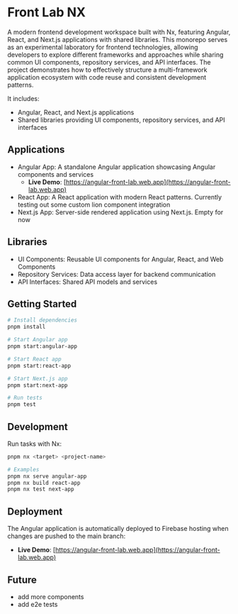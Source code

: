 # Front Lab NX

A modern frontend development workspace built with Nx, featuring Angular, React, and Next.js applications with shared libraries. This monorepo serves as an experimental laboratory for frontend technologies, allowing developers to explore different frameworks and approaches while sharing common UI components, repository services, and API interfaces. The project demonstrates how to effectively structure a multi-framework application ecosystem with code reuse and consistent development patterns.

It includes:

- Angular, React, and Next.js applications
- Shared libraries providing UI components, repository services, and API interfaces

## Applications

- Angular App: A standalone Angular application showcasing Angular components and services
  - **Live Demo**: [https://angular-front-lab.web.app](https://angular-front-lab.web.app)
- React App: A React application with modern React patterns.
  Currently testing out some custom lion component integration
- Next.js App: Server-side rendered application using Next.js. Empty for now

## Libraries

- UI Components: Reusable UI components for Angular, React, and Web Components
- Repository Services: Data access layer for backend communication
- API Interfaces: Shared API models and services

## Getting Started

```bash
# Install dependencies
pnpm install

# Start Angular app
pnpm start:angular-app

# Start React app
pnpm start:react-app

# Start Next.js app
pnpm start:next-app

# Run tests
pnpm test
```

## Development

Run tasks with Nx:

```bash
pnpm nx <target> <project-name>

# Examples
pnpm nx serve angular-app
pnpm nx build react-app
pnpm nx test next-app
```

## Deployment

The Angular application is automatically deployed to Firebase hosting when changes are pushed to the main branch:

- **Live Demo**: [https://angular-front-lab.web.app](https://angular-front-lab.web.app)

## Future

- add more components
- add e2e tests
